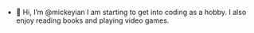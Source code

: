 - 👋 Hi, I’m @mickeyian
I am starting to get into coding as a hobby. I also enjoy reading books and playing video games.

<!---
mickeyian/mickeyian is a ✨ special ✨ repository because its `README.md` (this file) appears on your GitHub profile.
You can click the Preview link to take a look at your changes.
--->
